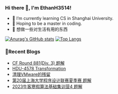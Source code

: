 ### Hi there 👋, I'm EthanH3514!

- 🌱 I’m currently learning CS in Shanghai University.
- 🎈 Hoping to be a master in coding.
- 🧐 想做一些对生活有用的东西

[![Anurag's GitHub stats](https://github-readme-stats.vercel.app/api?username=EthanH3514&show_icons=true&theme=tokyonight)](https://github.com/anuraghazra/github-readme-stats)
[![Top Langs](https://github-readme-stats.vercel.app/api/top-langs/?username=EthanH3514&layout=compact)](https://github.com/anuraghazra/github-readme-stats)

### **📝Recent Blogs**
<!-- BLOG-POST-LIST:START -->
- [CF Round 881&lpar;Div. 3&rpar; 题解](https://ethanh3514.github.io/2023/06/21/CF-Round-881-Div-3-%E9%A2%98%E8%A7%A3/)
- [HDU-4578 Transformation](https://ethanh3514.github.io/2023/06/16/HDU-4578-Transformation/)
- [清理VMware的残留](https://ethanh3514.github.io/2023/06/16/%E6%B8%85%E7%90%86VMware%E7%9A%84%E6%AE%8B%E7%95%99/)
- [第20届上海大学程序设计联赛夏季赛 题解](https://ethanh3514.github.io/2023/06/15/%E7%AC%AC20%E5%B1%8A%E4%B8%8A%E6%B5%B7%E5%A4%A7%E5%AD%A6%E7%A8%8B%E5%BA%8F%E8%AE%BE%E8%AE%A1%E8%81%94%E8%B5%9B%E5%A4%8F%E5%AD%A3%E8%B5%9B-%E9%A2%98%E8%A7%A3/)
- [2023牛客寒假算法基础集训营4 题解](https://ethanh3514.github.io/2023/06/15/2023%E7%89%9B%E5%AE%A2%E5%AF%92%E5%81%87%E7%AE%97%E6%B3%95%E5%9F%BA%E7%A1%80%E9%9B%86%E8%AE%AD%E8%90%A54-%E9%A2%98%E8%A7%A3/)
<!-- BLOG-POST-LIST:END -->

